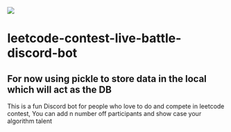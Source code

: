 <img src="https://media.discordapp.net/attachments/615533501411885058/899265428981973002/unknown.png"></img>
# leetcode-contest-live-battle-discord-bot

## For now using pickle to store data in the local which will act as the DB

This is a fun Discord bot for people who love to do and compete in leetcode contest, 
You can add n number off participants and show case your algorithm talent
